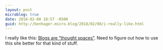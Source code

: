 ```yaml
---
layout: post
microblog: true
date: 2018-02-08 18:57 -0500
guid: http://benhager.micro.blog/2018/02/08/i-really-like.html
---
```

I really like this: [Blogs are “thought spaces”](https://om.co/2018/02/08/blogs-as-though-spaces/). Need to figure out how to use this site better for that kind of stuff. 
